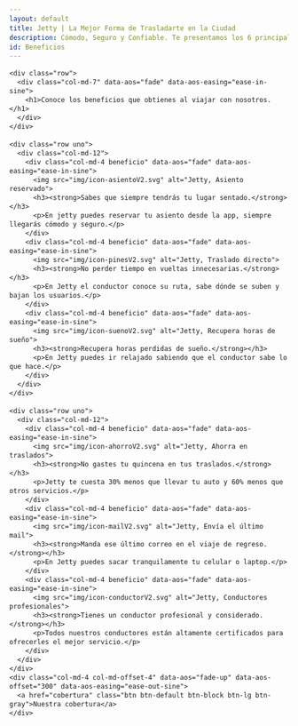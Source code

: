 ```yaml
---
layout: default
title: Jetty | La Mejor Forma de Trasladarte en la Ciudad
description: Cómodo, Seguro y Confiable. Te presentamos los 6 principales beneficios al usar Jetty de manera diaria.
id: Beneficios
---
```


<div class="container-fluid beneficios gradient">
  <div class="container">

    <div class="row">
      <div class="col-md-7" data-aos="fade" data-aos-easing="ease-in-sine">
        <h1>Conoce los beneficios que obtienes al viajar con nosotros.</h1>
      </div>
    </div>

    <div class="row uno">
      <div class="col-md-12">
        <div class="col-md-4 beneficio" data-aos="fade" data-aos-easing="ease-in-sine">
          <img src="img/icon-asientoV2.svg" alt="Jetty, Asiento reservado">
          <h3><strong>Sabes que siempre tendrás tu lugar sentado.</strong></h3>
          <p>En jetty puedes reservar tu asiento desde la app, siempre llegarás cómodo y seguro.</p>
        </div>
        <div class="col-md-4 beneficio" data-aos="fade" data-aos-easing="ease-in-sine">
          <img src="img/icon-pinesV2.svg" alt="Jetty, Traslado directo">
          <h3><strong>No perder tiempo en vueltas innecesarias.</strong></h3>
          <p>En Jetty el conductor conoce su ruta, sabe dónde se suben y bajan los usuarios.</p>
        </div>
        <div class="col-md-4 beneficio" data-aos="fade" data-aos-easing="ease-in-sine">
          <img src="img/icon-suenoV2.svg" alt="Jetty, Recupera horas de sueño">
          <h3><strong>Recupera horas perdidas de sueño.</strong></h3>
          <p>En Jetty puedes ir relajado sabiendo que el conductor sabe lo que hace.</p>
        </div>
      </div>
    </div>

    <div class="row uno">
      <div class="col-md-12">
        <div class="col-md-4 beneficio" data-aos="fade" data-aos-easing="ease-in-sine">
          <img src="img/icon-ahorroV2.svg" alt="Jetty, Ahorra en traslados">
          <h3><strong>No gastes tu quincena en tus traslados.</strong></h3>
          <p>Jetty te cuesta 30% menos que llevar tu auto y 60% menos que otros servicios.</p>
        </div>
        <div class="col-md-4 beneficio" data-aos="fade" data-aos-easing="ease-in-sine">
          <img src="img/icon-mailV2.svg" alt="Jetty, Envía el último mail">
          <h3><strong>Manda ese último correo en el viaje de regreso.</strong></h3>
          <p>En Jetty puedes sacar tranquilamente tu celular o laptop.</p>
        </div>
        <div class="col-md-4 beneficio" data-aos="fade" data-aos-easing="ease-in-sine">
          <img src="img/icon-conductorV2.svg" alt="Jetty, Conductores profesionales">
          <h3><strong>Tienes un conductor profesional y considerado.</strong></h3>
          <p>Todos nuestros conductores están altamente certificados para ofrecerles el mejor servicio.</p>
        </div>
      </div>
    </div>
    <div class="col-md-4 col-md-offset-4" data-aos="fade-up" data-aos-offset="300" data-aos-easing="ease-out-sine">
      <a href="cobertura" class="btn btn-default btn-block btn-lg btn-gray">Nuestra cobertura</a>
    </div>
  </div>
</div>
